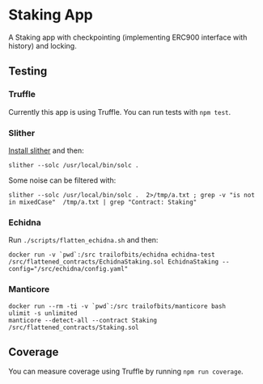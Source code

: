 # Staking App

A Staking app with checkpointing (implementing ERC900 interface with history) and locking.

## Testing
### Truffle

Currently this app is using Truffle. You can run tests with `npm test`.

###  Slither
[Install slither](https://github.com/trailofbits/slither#how-to-install) and then:
```
slither --solc /usr/local/bin/solc .
```

Some noise can be filtered with:
```
slither --solc /usr/local/bin/solc .  2>/tmp/a.txt ; grep -v "is not in mixedCase"  /tmp/a.txt | grep "Contract: Staking"
```

### Echidna
Run `./scripts/flatten_echidna.sh` and then:
```
docker run -v `pwd`:/src trailofbits/echidna echidna-test /src/flattened_contracts/EchidnaStaking.sol EchidnaStaking --config="/src/echidna/config.yaml"
```

### Manticore
```
docker run --rm -ti -v `pwd`:/src trailofbits/manticore bash
ulimit -s unlimited
manticore --detect-all --contract Staking /src/flattened_contracts/Staking.sol
```

## Coverage
You can measure coverage using Truffle by running `npm run coverage`.
